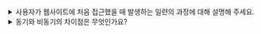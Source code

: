 <details>
<summary> 
사용자가 웹사이트에 처음 접근했을 때 발생하는 일련의 과정에 대해 설명해 주세요.
</summary>

🔗 질문 링크: [사용자가 웹사이트에 처음 접근했을 때 발생하는 일련의 과정에 대해 설명해 주세요.](https://www.maeil-mail.kr/question/89)

✅ 답변 내용:
<pre>
답변
</pre>

💡 꼬리 질문1: 꼬리 질문 내용
<pre>
꼬리 질문 답변
</pre>

✨ 질문에 대한 보충 학습 내용:
<pre>
- 학습한 내용
- 또는 답변에 보완하면 좋았을 내용
</pre>

👀 참고 링크:
  
</details>

<details>
<summary> 
동기와 비동기의 차이점은 무엇인가요?
</summary>

🔗 질문 링크: [동기와 비동기의 차이점은 무엇인가요?](https://www.maeil-mail.kr/question/77)

✅ 답변 내용:
<pre>
답변
</pre>

💡 꼬리 질문1: 꼬리 질문 내용
<pre>
꼬리 질문 답변
</pre>

✨ 질문에 대한 보충 학습 내용:
<pre>
- 학습한 내용
- 또는 답변에 보완하면 좋았을 내용
</pre>

👀 참고 링크:
  
</details>
